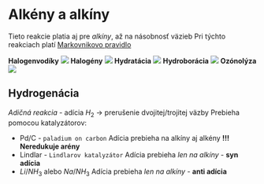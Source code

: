 # Alkény a alkíny
Tieto reakcie platia aj pre *alkíny*, až na násobnosť väzieb
Pri týchto reakciach platí [Markovnikovo pravidlo](reakcie.md#Markovnikovo%20pravidlo)

**Halogenvodíky**
![](halogenvodíková-adícia.png)
**Halogény**
![](adícia-halogénu.png)
**Hydratácia**
![](adícia-vody-alkény.png)
**Hydroborácia**
![](hydroborácia.png)
**Ozónolýza**
![](ozónolýza-reakcia-alkény.png)
## Hydrogenácia
*Adičná reakcia* - adícia $H_2$ -> prerušenie dvojitej/trojitej väzby
Prebieha pomocou katalyzátorov:
- $\text{Pd/C}$ - `paladium on carbon`
Adícia prebieha na alkíny aj alkény
**!!! Neredukuje arény**
- $\text{Lindlar}$ - `Lindlarov katalyzátor`
Adícia prebieha *len na alkíny* - **syn adícia**
- $Li/NH_3$ alebo $Na/NH_3$ 
Adícia prebieha *len na alkíny* - **anti adícia**
